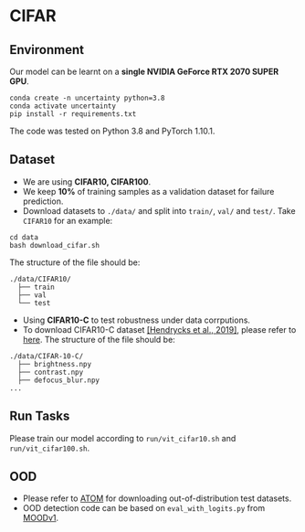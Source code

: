 # CIFAR

## Environment
Our model can be learnt on a **single NVIDIA GeForce RTX 2070 SUPER GPU**. 
```
conda create -n uncertainty python=3.8
conda activate uncertainty
pip install -r requirements.txt
```
The code was tested on Python 3.8 and PyTorch 1.10.1.

## Dataset
* We are using **CIFAR10, CIFAR100**. 
* We keep **10%** of training samples as a validation dataset for failure prediction.
* Download datasets to `./data/` and split into `train/`, `val/` and `test/`. Take `CIFAR10` for an example:
```
cd data
bash download_cifar.sh
```
The structure of the file should be:
```
./data/CIFAR10/
  ├── train
  ├── val
  └── test
```
* Using **CIFAR10-C** to test robustness under data corrputions.
* To download CIFAR10-C dataset [[Hendrycks et al., 2019]](https://arxiv.org/pdf/1903.12261.pdf), please refer to [here](https://github.com/hendrycks/robustness?tab=readme-ov-file). The structure of the file should be:
```
./data/CIFAR-10-C/
  ├── brightness.npy
  ├── contrast.npy
  ├── defocus_blur.npy
...
```

## Run Tasks
Please train our model according to `run/vit_cifar10.sh` and `run/vit_cifar100.sh`.

## OOD 
* Please refer to [ATOM](https://github.com/jfc43/informative-outlier-mining) for downloading out-of-distribution test datasets. 
* OOD detection code can be based on `eval_with_logits.py` from [MOODv1](https://github.com/dvlab-research/MOOD/tree/master/MOODv1).
